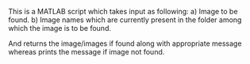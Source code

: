 This is a MATLAB script which takes input as following:
a) Image to be found.
b) Image names which are currently present in the folder among which the image is to be found.

And returns the image/images if found along with appropriate message whereas prints the message if image not found.